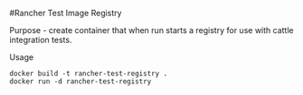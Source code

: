 #Rancher Test Image Registry

Purpose - create container that when run starts a registry for use with cattle
integration tests.

Usage

```
docker build -t rancher-test-registry .
docker run -d rancher-test-registry

```
